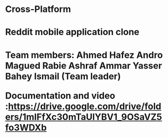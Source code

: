 # Cross-Platform
<h1>Reddit mobile application clone<h1>
Team members:
Ahmed Hafez
Andro Magued
Rabie Ashraf
Ammar Yasser
Bahey Ismail (Team leader)

Documentation and video :https://drive.google.com/drive/folders/1mIFfXc30mTaUlYBV1_9OSaVZ5fo3WDXb






